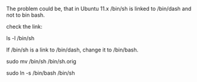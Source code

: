 The problem could be, that in Ubuntu 11.x /bin/sh is linked to /bin/dash and not to bin bash.

check the link:

ls -l /bin/sh

If /bin/sh is a link to /bin/dash, change it to /bin/bash.

sudo mv /bin/sh /bin/sh.orig 

sudo ln -s /bin/bash /bin/sh
